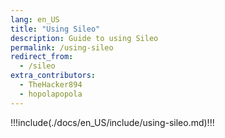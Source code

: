 ```yaml
---
lang: en_US
title: "Using Sileo"
description: Guide to using Sileo
permalink: /using-sileo
redirect_from:
  - /sileo
extra_contributors:
  - TheHacker894
  - hopolapopola
---
```


!!!include(./docs/en_US/include/using-sileo.md)!!!